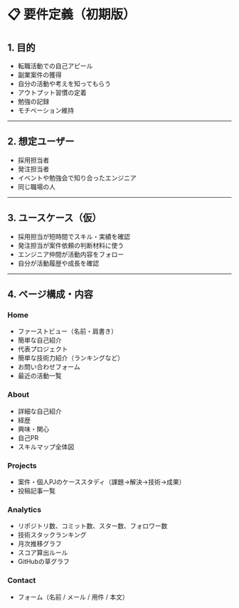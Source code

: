 # 📋 要件定義（初期版）

## 1. 目的

- 転職活動での自己アピール
- 副業案件の獲得
- 自分の活動や考えを知ってもらう
- アウトプット習慣の定着
- 勉強の記録
- モチベーション維持

---

## 2. 想定ユーザー

- 採用担当者
- 発注担当者
- イベントや勉強会で知り合ったエンジニア
- 同じ職場の人

---

## 3. ユースケース（仮）

- 採用担当が短時間でスキル・実績を確認
- 発注担当が案件依頼の判断材料に使う
- エンジニア仲間が活動内容をフォロー
- 自分が活動履歴や成長を確認

---

## 4. ページ構成・内容

### Home

- ファーストビュー（名前・肩書き）
- 簡単な自己紹介
- 代表プロジェクト
- 簡単な技術力紹介（ランキングなど）
- お問い合わせフォーム
- 最近の活動一覧

### About

- 詳細な自己紹介
- 経歴
- 興味・関心
- 自己PR
- スキルマップ全体図

### Projects

- 案件・個人PJのケーススタディ（課題→解決→技術→成果）
- 投稿記事一覧

### Analytics

- リポジトリ数、コミット数、スター数、フォロワー数
- 技術スタックランキング
- 月次推移グラフ
- スコア算出ルール
- GitHubの草グラフ

### Contact

- フォーム（名前 / メール / 用件 / 本文） 